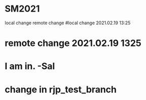 # SM2021
local change
remote change
#local change 2021.02.19 13:25
# remote change 2021.02.19 1325
# I am in. -Sal
# change in rjp_test_branch